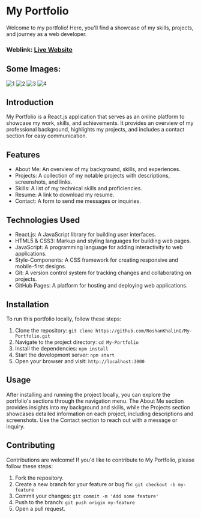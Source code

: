 # My Portfolio
Welcome to my portfolio! Here, you'll find a showcase of my skills, projects, and journey as a web developer.

### Weblink: [Live Website](https://rishavchanda.netlify.app)
## Some Images:
![1](https://github.com/user-attachments/assets/067114e1-8d0a-4444-8dc4-2ce239018ab6)
![2](https://github.com/user-attachments/assets/d327e0e1-7a68-4db0-9a29-8a5f8f75be83)
![3](https://github.com/user-attachments/assets/74023a5c-5e96-45e7-886a-66f85c40ab04)
![4](https://github.com/user-attachments/assets/58b5a5c9-6eab-4364-8c5f-06eae19950e5)

## Introduction
My Portfolio is a React.js application that serves as an online platform to showcase my work, skills, and achievements. It provides an overview of my professional background, highlights my projects, and includes a contact section for easy communication.

## Features
- About Me: An overview of my background, skills, and experiences.
- Projects: A collection of my notable projects with descriptions, screenshots, and links.
- Skills: A list of my technical skills and proficiencies.
- Resume: A link to download my resume.
- Contact: A form to send me messages or inquiries.

## Technologies Used
- React.js: A JavaScript library for building user interfaces.
- HTML5 & CSS3: Markup and styling languages for building web pages.
- JavaScript: A programming language for adding interactivity to web applications.
- Style-Components: A CSS framework for creating responsive and mobile-first designs.
- Git: A version control system for tracking changes and collaborating on projects.
- GitHub Pages: A platform for hosting and deploying web applications.

## Installation
To run this portfolio locally, follow these steps:

1. Clone the repository: `git clone https://github.com/RoshanKhalinG/My-Portfolio.git`
2. Navigate to the project directory: `cd My-Portfolio`
3. Install the dependencies: `npm install`
4. Start the development server: `npm start`
5. Open your browser and visit: `http://localhost:3000`

## Usage
After installing and running the project locally, you can explore the portfolio's sections through the navigation menu. The About Me section provides insights into my background and skills, while the Projects section showcases detailed information on each project, including descriptions and screenshots. Use the Contact section to reach out with a message or inquiry.
## Contributing
Contributions are welcome! If you'd like to contribute to My Portfolio, please follow these steps:

1. Fork the repository.
2. Create a new branch for your feature or bug fix: `git checkout -b my-feature`
3. Commit your changes: `git commit -m 'Add some feature'`
4. Push to the branch: `git push origin my-feature`
5. Open a pull request.

